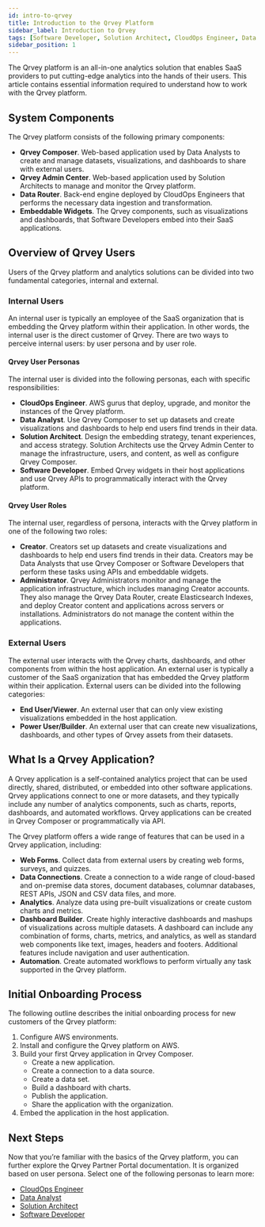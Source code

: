 ```yaml
---
id: intro-to-qrvey
title: Introduction to the Qrvey Platform
sidebar_label: Introduction to Qrvey
tags: [Software Developer, Solution Architect, CloudOps Engineer, Data Analyst]
sidebar_position: 1
---
```


The Qrvey platform is an all-in-one analytics solution that enables SaaS providers to put cutting-edge analytics into the hands of their users. This article contains essential information required to understand how to work with the Qrvey platform.

## System Components
The Qrvey platform consists of the following primary components:
* **Qrvey Composer**. Web-based application used by Data Analysts to create and manage datasets, visualizations, and dashboards to share with external users. 
* **Qrvey Admin Center**. Web-based application used by Solution Architects to manage and monitor the Qrvey platform.
* **Data Router**. Back-end engine deployed by CloudOps Engineers that performs the necessary data ingestion and transformation. 
* **Embeddable Widgets**. The Qrvey components, such as visualizations and dashboards, that Software Developers embed into their SaaS applications. 

## Overview of Qrvey Users
Users of the Qrvey platform and analytics solutions can be divided into two fundamental categories, internal and external.

### Internal Users
An internal user is typically an employee of the SaaS organization that is embedding the Qrvey platform within their application. In other words, the internal user is the direct customer of Qrvey. There are two ways to perceive internal users: by user persona and by user role. 

#### Qrvey User Personas
The internal user is divided into the following personas, each with specific responsibilities:
* **CloudOps Engineer**. AWS gurus that deploy, upgrade, and monitor the instances of the Qrvey platform.
* **Data Analyst**. Use Qrvey Composer to set up datasets and create visualizations and dashboards to help end users find trends in their data.
* **Solution Architect**. Design the embedding strategy, tenant experiences, and access strategy. Solution Architects use the Qrvey Admin Center to manage the infrastructure, users, and content, as well as configure Qrvey Composer.
* **Software Developer**. Embed Qrvey widgets in their host applications and use Qrvey APIs to programmatically interact with the Qrvey platform.

#### Qrvey User Roles
The internal user, regardless of persona, interacts with the Qrvey platform in one of the following two roles:
* **Creator**. Creators set up datasets and create visualizations and dashboards to help end users find trends in their data. Creators may be Data Analysts that use Qrvey Composer or Software Developers that perform these tasks using APIs and embeddable widgets.  
* **Administrator**. Qrvey Administrators monitor and manage the application infrastructure, which includes managing Creator accounts. They also manage the Qrvey Data Router, create Elasticsearch Indexes, and deploy Creator content and applications across servers or installations. Administrators do not manage the content within the applications. 

### External Users 
The external user interacts with the Qrvey charts, dashboards, and other components from within the host application. An external user is typically a customer of the SaaS organization that has embedded the Qrvey platform within their application. External users can be divided into the following categories:
* **End User/Viewer**. An external user that can only view existing visualizations embedded in the host application. 
* **Power User/Builder**. An external user that can create new visualizations, dashboards, and other types of Qrvey assets from their datasets.  

## What Is a Qrvey Application?
A Qrvey application is a self-contained analytics project that can be used directly, shared, distributed, or embedded into other software applications. Qrvey applications connect to one or more datasets, and they typically include any number of analytics components, such as charts, reports, dashboards, and automated workflows. Qrvey applications can be created in Qrvey Composer or programmatically via API.  

The Qrvey platform offers a wide range of features that can be used in a Qrvey application, including:
* **Web Forms**. Collect data from external users by creating web forms, surveys, and quizzes.
* **Data Connections**. Create a connection to a wide range of cloud-based and on-premise data stores, document databases, columnar databases, REST APIs, JSON and CSV data files, and more. 
* **Analytics**. Analyze data using pre-built visualizations or create custom charts and metrics.
* **Dashboard Builder**. Create highly interactive dashboards and mashups of visualizations across multiple datasets. A dashboard can include any combination of forms, charts, metrics, and analytics, as well as standard web components like text, images, headers and footers. Additional features include navigation and user authentication.
* **Automation**. Create automated workflows to perform virtually any task supported in the Qrvey platform. 

## Initial Onboarding Process
The following outline describes the initial onboarding process for new customers of the Qrvey platform:
1. Configure AWS environments.
2. Install and configure the Qrvey platform on AWS. 
3. Build your first Qrvey application in Qrvey Composer. 
    * Create a new application.
    * Create a connection to a data source.
    * Create a data set.
    * Build a dashboard with charts. 
    * Publish the application. 
    * Share the application with the organization. 
4. Embed the application in the host application. 

## Next Steps
Now that you’re familiar with the basics of the Qrvey platform, you can further explore the Qrvey Partner Portal documentation. It is organized based on user persona. Select one of the following personas to learn more:
* [CloudOps Engineer](../user-persona/cloudops.md)
* [Data Analyst](../user-persona/data-analyst.md)
* [Solution Architect](../user-persona/solution-architect.md)
* [Software Developer](../user-persona/software-developer.md)
